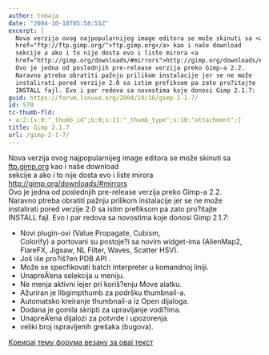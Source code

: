 ```yaml
---
author: tomaja
date: "2004-10-18T05:58:55Z"
excerpt: |
  Nova verzija ovog najpopularnijeg image editora se može skinuti sa <a
  href="ftp://ftp.gimp.org/">ftp.gimp.org</a> kao i naše download
  sekcije a ako i to nije dosta evo i liste mirora <a
  href="http://gimp.org/downloads/#mirrors">http://gimp.org/downloads/#mirrors</a></userdefined><br>
  Ovo je jedna od poslednjih pre-release verzija preko Gimp-a 2.2.
  Naravno ptreba obratiti pažnju prilikom instalacije jer se ne može
  instalirati pored verzije 2.0 sa istim prefiksom pa zato pro?itajte
  INSTALL fajl. Evo i par redova sa novostima koje donosi Gimp 2.1.7:
guid: https://forum.linuxo.org/2004/10/18/gimp-2-1-7/
id: 570
tc-thumb-fld:
- a:2:{s:9:"_thumb_id";b:0;s:11:"_thumb_type";s:10:"attachment";}
title: Gimp 2.1.7
url: /gimp-2-1-7/
---
```

Nova verzija ovog najpopularnijeg image editora se može skinuti sa [ftp.gimp.org](ftp://ftp.gimp.org/) kao i naše download  
sekcije a ako i to nije dosta evo i liste mirora <http://gimp.org/downloads/#mirrors></userdefined>  
Ovo je jedna od poslednjih pre-release verzija preko Gimp-a 2.2.  
Naravno ptreba obratiti pažnju prilikom instalacije jer se ne može  
instalirati pored verzije 2.0 sa istim prefiksom pa zato pro?itajte  
INSTALL fajl. Evo i par redova sa novostima koje donosi Gimp 2.1.7:<!--break-->

  * Novi plugin-ovi (Value Propagate, Cubism,  
    Colorify) a portovani su postoje?i sa novim widget-ima (AlienMap2,  
    FlareFX, Jigsaw, NL Filter, Waves, Scatter HSV). 
  * Još iše pro?iš?en PDB API . 
  * Može se specfikovati batch interpreter u komandnoj liniji. 
  * UnapreÄ‘ena selekcija u meniju. 
  * Ne menja aktivni lejer pri koriš?enju Move alatku. 
  * Ažuriran je libgimpthumb za podršku thumbnail-a. 
  * Automatsko kreiranje thumbnail-a iz Open dijaloga.
  * Dodana je gomila skripti za upravljanje vodi?ima. 
  * UnapreÄ‘ena dijalozi za potvrde i upozorenja. 
  * veliki broj ispravljenih grešaka (bugova). 

[Креирај тему форума везану за овај текст](https://linuxo.org/nova-tema-na-forumu/?se_pid=570)
